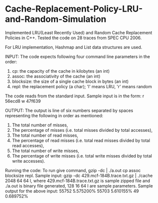 # Cache-Replacement-Policy-LRU-and-Random-Simulation
Implemented LRU(Least Recently Used) and Random Cache Replacement Policies in C++. Tested the code on 28 traces from SPEC CPU 2006.

For LRU implementation, Hashmap and List data structures are used.

INPUT:
The code expects following four command line parameters in the order:
1. cp: the capacity of the cache in kilobytes (an int)
2. assoc: the associativity of the cache (an int)
3. blocksize: the size of a single cache block in bytes (an int)
4. repl: the replacement policy (a char); 'l' means LRU, 'r' means random

The code reads from the standard input. Sample input is in the form:
r 56ecd8
w 47f639

OUTPUT:
The output is line of six numbers separated by spaces representing the following in order as mentioned:
1. The total number of misses,
2. The percentage of misses (i.e. total misses divided by total accesses),
3. The total number of read misses,
4. The percentage of read misses (i.e. total read misses divided by total read accesses),
5. The total number of write misses,
6. The percentage of write misses (i.e. total write misses divided by total write accesses).

Running the code:
To run give command, gzip -dc <filename> | ./a.out cp assoc blocksize repl.
Sample input: gzip -dc 429.mcf-184B.trace.txt.gz | ./cache 2048 64 64 l, where 429.mcf-184B.trace.txt.gz is sample zipped file and ./a.out is binary file generated, 128 16 64 l are sample parameters.
Sample output for the above input: 55752 5.575200% 55703 5.610155% 49 0.689752%
